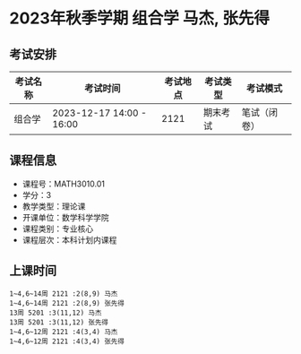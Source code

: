 # 2023年秋季学期 组合学 马杰, 张先得




## 考试安排

| 考试名称 | 考试时间 | 考试地点 | 考试类型 | 考试模式 |
| -------- | -------- | -------- | -------- | -------- |
| 组合学 | 2023-12-17 14:00 - 16:00 | 2121 | 期末考试 | 笔试（闭卷） |





## 课程信息

- 课程号：MATH3010.01
- 学分：3
- 教学类型：理论课
- 开课单位：数学科学学院
- 课程类别：专业核心
- 课程层次：本科计划内课程

## 上课时间

```
1~4,6~14周 2121 :2(8,9) 马杰
1~4,6~14周 2121 :2(8,9) 张先得
13周 5201 :3(11,12) 马杰
13周 5201 :3(11,12) 张先得
1~4,6~12周 2121 :4(3,4) 马杰
1~4,6~12周 2121 :4(3,4) 张先得
```


